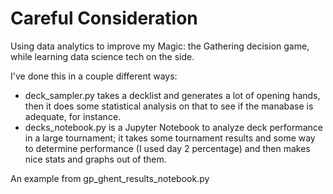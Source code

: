 # Careful Consideration

Using data analytics to improve my Magic: the Gathering decision game, while learning data science tech on the side.

I've done this in a couple different ways:

- deck_sampler.py takes a decklist and generates a lot of opening hands, then it does some statistical analysis on that to see if the manabase is adequate, for instance.
- decks_notebook.py is a Jupyter Notebook to analyze deck performance in a large tournament; it takes some tournament results and some way to determine performance (I used day 2 percentage) and then makes nice stats and graphs out of them.

An example from gp_ghent_results_notebook.py


